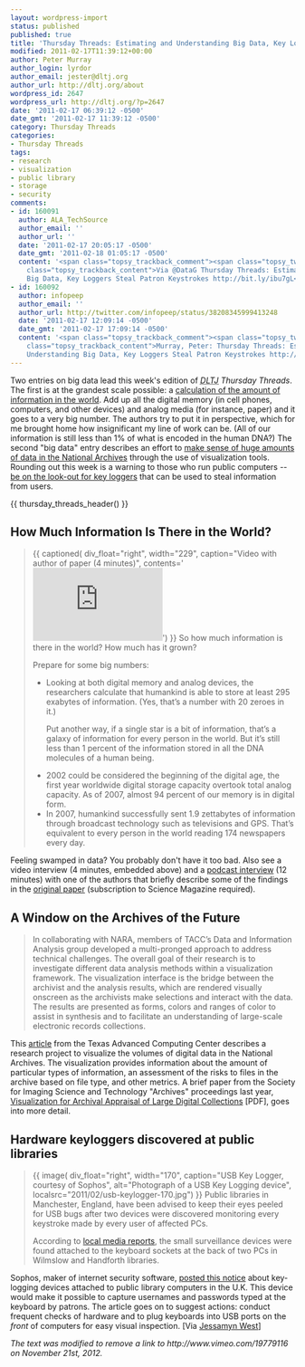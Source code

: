 ```yaml
---
layout: wordpress-import
status: published
published: true
title: 'Thursday Threads: Estimating and Understanding Big Data, Key Loggers Steal Patron Keystrokes'
modified: 2011-02-17T11:39:12+00:00
author: Peter Murray
author_login: lyrdor
author_email: jester@dltj.org
author_url: http://dltj.org/about
wordpress_id: 2647
wordpress_url: http://dltj.org/?p=2647
date: '2011-02-17 06:39:12 -0500'
date_gmt: '2011-02-17 11:39:12 -0500'
category: Thursday Threads
categories:
- Thursday Threads
tags:
- research
- visualization
- public library
- storage
- security
comments:
- id: 160091
  author: ALA_TechSource
  author_email: ''
  author_url: ''
  date: '2011-02-17 20:05:17 -0500'
  date_gmt: '2011-02-18 01:05:17 -0500'
  content: '<span class="topsy_trackback_comment"><span class="topsy_twitter_username"><span
    class="topsy_trackback_content">Via @DataG Thursday Threads: Estimating and Understanding
    Big Data, Key Loggers Steal Patron Keystrokes http://bit.ly/ibu7gL</span></span>'
- id: 160092
  author: infopeep
  author_email: ''
  author_url: http://twitter.com/infopeep/status/38208345999413248
  date: '2011-02-17 12:09:14 -0500'
  date_gmt: '2011-02-17 17:09:14 -0500'
  content: '<span class="topsy_trackback_comment"><span class="topsy_twitter_username"><span
    class="topsy_trackback_content">Murray, Peter: Thursday Threads: Estimating and
    Understanding Big Data, Key Loggers Steal Patron Keystrokes http://bit.ly/faqpKO</span></span>'
---
```


<p> Two entries on big data lead this week's edition of <i><acronym title="Disruptive Library Technology Jester">DLTJ</acronym> Thursday Threads</i>.  The first is at the grandest scale possible: a <a href="#p2647-information">calculation of the amount of information in the world</a>.  Add up all the digital memory (in cell phones, computers, and other devices) and analog media (for instance, paper) and it goes to a very big number.  The authors try to put it in perspective, which for me brought home how insignificant my line of work can be.  (All of our information is still less than 1% of what is encoded in the human DNA?)  The second "big data" entry describes an effort to <a href="#p2647-archives">make sense of huge amounts of data in the National Archives</a> through the use of visualization tools.  Rounding out this week is a warning to those who run public computers -- <a href="#p2647-keyloggers">be on the look-out for key loggers</a> that can be used to steal information from users.</p>
{{ thursday_threads_header() }}</p>
<h2 id="p2647-information">How Much Information Is There in the World?</h2>
<blockquote><p>{{ captioned(
    div_float="right",
    width="229",
    caption="Video with author of paper (4 minutes)",
    contents='<iframe src="http://player.vimeo.com/video/19779116" width="229" height="129" frameborder="0"></iframe>') }} So how much information is there in the world? How much has it grown?</p>
<p>Prepare for some big numbers:
<ul>
<li>Looking at both digital memory and analog devices, the researchers calculate that humankind is able to store at least 295 exabytes of information. (Yes, that&rsquo;s a number with 20 zeroes in it.)
<p>Put another way, if a single star is a bit of information, that&rsquo;s a galaxy of information for every person in the world. But it&rsquo;s still less than 1 percent of the information stored in all the DNA molecules of a human being.</li>
<li>2002 could be considered the beginning of the digital age, the first year worldwide digital storage capacity overtook total analog capacity. As of 2007, almost 94 percent of our memory is in digital form.</li>
<li>In 2007, humankind successfully sent 1.9 zettabytes of information through broadcast technology such as televisions and GPS. That&rsquo;s equivalent to every person in the world reading 174 newspapers every day.</li>
</ul>
</blockquote>
<p>Feeling swamped in data?  You probably don't have it too bad.  Also see <span class="removed_link" title="http://www.vimeo.com/19779116">a video interview</span> (4 minutes, embedded above) and a <a href="http://www.sciencemag.org/content/early/2011/02/09/science.1200970/suppl/DC2" title="Podcast Interview  |  Science/AAAS">podcast interview</a> (12 minutes) with one of the authors that briefly describe some of the findings in the <a href="http://www.sciencemag.org/content/early/2011/02/09/science.1200970.short" title="The World's Technological Capacity to Store, Communicate, and Compute Information  |  Science/AAAS">original paper</a> (subscription to Science Magazine required).</p>
<h2 id="p2647-archives">A Window on the Archives of the Future</h2>
<blockquote><p>In collaborating with NARA, members of TACC&rsquo;s Data and Information Analysis group developed a multi-pronged approach to address technical challenges. The overall goal of their research is to investigate different data analysis methods within a visualization framework. The visualization interface is the bridge between the archivist and the analysis results, which are rendered visually onscreen as the archivists make selections and interact with the data. The results are presented as forms, colors and ranges of color to assist in synthesis and to facilitate an understanding of large-scale electronic records collections.</p></blockquote>
<p>This <a href="http://www.tacc.utexas.edu/news/feature-stories/2011/a-window-on-the-archives-of-the-future/" title="A Window on the Archives of the Future">article</a> from the Texas Advanced Computing Center describes a research project to visualize the volumes of digital data in the National Archives.  The visualization provides information about the amount of particular types of information, an assessment of the risks to files in the archive based on file type, and other metrics.  A brief paper from the Society for Imaging Science and Technology "Archives" proceedings last year, <a href="http://www.imaging.org/ist/publications/reporter/articles/REP25_3_ARCH2010_XU.pdf" title="Visualization for Archival Appraisal of Large Digital Collections">Visualization for Archival Appraisal of Large Digital Collections</a> [PDF], goes into more detail.</p>
<h2 id="p2647-keyloggers">Hardware keyloggers discovered at public libraries</h2>
<blockquote><p>{{ image(
    div_float="right",
    width="170",
    caption="USB Key Logger, courtesy of Sophos",
    alt="Photograph of a USB Key Logging device",
    localsrc="2011/02/usb-keylogger-170.jpg") }}
 Public libraries in Manchester, England, have been advised to keep their eyes peeled for USB bugs after two devices were discovered monitoring every keystroke made by every user of affected PCs.</p>
<p>According to <a href="http://menmedia.co.uk/manchestereveningnews/news/s/1407644_cybercrime_alert_after_bugs_found_in_library_computers" title="Link to Manchester Evening News media report">local media reports</a>, the small surveillance devices were found attached to the keyboard sockets at the back of two PCs in Wilmslow and Handforth libraries.</p></blockquote>
<p>Sophos, maker of internet security software, <a href="http://nakedsecurity.sophos.com/2011/02/14/hardware-keyloggers-discovered-public-libraries/" title="Hardware keyloggers discovered at public libraries | Naked Security">posted this notice</a> about key-logging devices attached to public library computers in the U.K.  This device would make it possible to capture usernames and passwords typed at the keyboard by patrons.  The article goes on to suggest actions: conduct frequent checks of hardware and to plug keyboards into USB ports on the <em>front</em> of computers for easy visual inspection.  [Via <a href="http://www.librarian.net/stax/3510/would-you-recognize-a-hardware-keylogger-in-your-library/" title="would you recognize a hardware keylogger in your library? | librarian.net">Jessamyn West</a>]
<p style="padding:0;margin:0;font-style:italic;" class="removed_link">The text was modified to remove a link to http://www.vimeo.com/19779116 on November 21st, 2012.</p>
